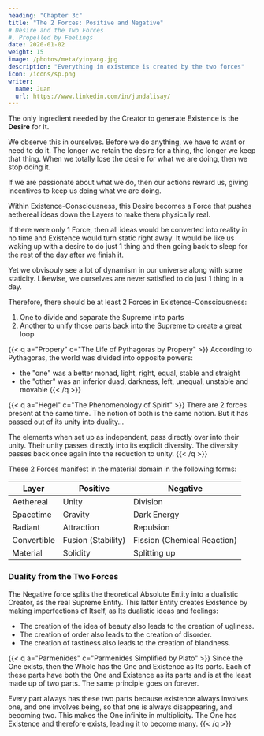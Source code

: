 ```yaml
---
heading: "Chapter 3c"
title: "The 2 Forces: Positive and Negative"
# Desire and the Two Forces
#, Propelled by Feelings
date: 2020-01-02
weight: 15
image: /photos/meta/yinyang.jpg
description: "Everything in existence is created by the two forces"
icon: /icons/sp.png
writer:
  name: Juan
  url: https://www.linkedin.com/in/jundalisay/
---
```




The only ingredient needed by the Creator to generate Existence is the **Desire** for It. 

We observe this in ourselves. Before we do anything, we have to want or need to do it. The longer we retain the desire for a thing, the longer we keep that thing. When we totally lose the desire for what we are doing, then we stop doing it. 

If we are passionate about what we do, then our actions reward us, giving incentives to keep us doing what we are doing.

Within Existence-Consciousness, this Desire becomes a Force that pushes aethereal ideas down the Layers to make them physically real. 

If there were only 1 Force, then all ideas would be converted into reality in no time and Existence would turn static right away. It would be like us waking up with a desire to do just 1 thing and then going back to sleep for the rest of the day after we finish it. 

Yet we obvisouly see a lot of dynamism in our universe along with some staticity. Likewise, we ourselves are never satisfied to do just 1 thing in a day.

Therefore, there should be at least 2 Forces in Existence-Consciousness:

1. One to divide and separate the Supreme into parts
2. Another to unify those parts back into the Supreme to create a great loop



{{< q a="Propery" c="The Life of Pythagoras by Propery" >}}
According to Pythagoras, the world was divided into opposite powers:
- the "one" was a better monad, light, right, equal, stable and straight
- the "other" was an inferior duad, darkness, left, unequal, unstable and movable
{{< /q >}}


{{< q a="Hegel" c="The Phenomenology of Spirit" >}}
There are 2 forces present at the same time. The notion of both is the same notion. But it has passed out of its unity into duality...

The elements when set up as independent, pass directly over into their unity. Their unity passes directly into its explicit diversity. The diversity passes back once again into the reduction to unity.
{{< /q >}}



These 2 Forces manifest in the material domain in the following forms:

Layer | Positive | Negative
--- | --- | ---
Aethereal | Unity | Division
Spacetime | Gravity | Dark Energy  
Radiant| Attraction | Repulsion
Convertible | Fusion (Stability) | Fission (Chemical Reaction)
Material | Solidity | Splitting up

<!-- Thus, attraction and repulsion are the effects of the 2 Forces. -->


### Duality from the Two Forces

The Negative force splits the theoretical Absolute Entity into a dualistic Creator, as the real Supreme Entity. This latter Entity creates Existence by making imperfections of Itself, as Its dualistic ideas and feelings:
- The creation of the idea of beauty also leads to the creation of ugliness. 
- The creation of order also leads to the creation of disorder. 
- The creation of tastiness also leads to the creation of blandness.


{{< q a="Parmenides" c="Parmenides Simplified by Plato" >}}
Since the One exists, then the Whole has the One and Existence as Its parts. Each of these parts have both the One and Existence as its parts and is at the least made up of two parts. The same principle goes on forever. 

Every part always has these two parts because existence always involves one, and one involves being, so that one is always disappearing, and becoming two. This makes the One infinite in multiplicity. The One has Existence and therefore exists, leading it to become many.
{{< /q >}}




<!-- The Negetive confined cofnition as to have 1 object The origin of tradeoffs: consciousness has one object at a time 

If a nation excels in producing butter, then it will naturally produce more butter, and the tradeoff question becomes less important.

flexible
In Eastern metaphysics, this deception is called Maya, and its job is to maintain dualism. This dualism, in turn, creates existence and existence adds value to Whatever created existence.
that the universe is generated in real-time. -->